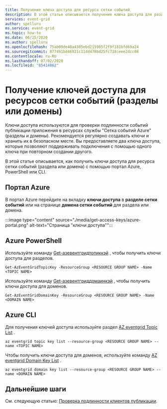 ```yaml
---
title: Получение ключа доступа для ресурса сетки событий
description: В этой статье описывается получение ключа доступа для раздела или домена сетки событий.
services: event-grid
author: spelluru
ms.service: event-grid
ms.topic: how-to
ms.date: 06/25/2020
ms.author: spelluru
ms.openlocfilehash: 75ab09de40a4305ebd215985f2f9f181bfd69a24
ms.sourcegitcommit: 877491bd46921c11dd478bd25fc718ceee2dcc08
ms.contentlocale: ru-RU
ms.lasthandoff: 07/02/2020
ms.locfileid: "85414862"
---
```

# <a name="get-access-keys-for-event-grid-resources-topics-or-domains"></a>Получение ключей доступа для ресурсов сетки событий (разделы или домены)
Ключи доступа используются для проверки подлинности событий публикации приложения в ресурсах службы "Сетка событий Azure" (разделы и домены). Рекомендуется регулярно создавать ключи и хранить их в безопасном месте. Вы предоставляете два ключа доступа, которые позволяют поддерживать подключения с помощью одного ключа при повторном создании другого.

В этой статье описывается, как получить ключи доступа для ресурса сетки событий (раздела или домена) с помощью портал Azure, PowerShell или CLI. 

## <a name="azure-portal"></a>Портал Azure
В портал Azure перейдите на вкладку **ключи доступа** в **разделе сетки событий** или на странице **домена сетки событий** для раздела или домена.  

:::image type="content" source="./media/get-access-keys/azure-portal.png" alt-text="Страница "ключи доступа"":::

## <a name="azure-powershell"></a>Azure PowerShell
Используйте команду [Get-азевентгридтопиккэй](/powershell/module/az.eventgrid/get-azeventgridtopickey?view=azps-4.3.0) , чтобы получить ключи доступа для разделов. 

```azurepowershell-interactive
Get-AzEventGridTopicKey -ResourceGroup <RESOURCE GROUP NAME> -Name <TOPIC NAME>
```

Используйте команду [Get-азевентгриддомаинкэй](/powershell/module/az.eventgrid/get-azeventgriddomainkey?view=azps-4.3.0) , чтобы получить ключи доступа для доменов. 

```azurepowershell-interactive
Get-AzEventGridDomainKey -ResourceGroup <RESOURCE GROUP NAME> -Name <DOMAIN NAME>
```

## <a name="azure-cli"></a>Azure CLI
Для получения ключей доступа используйте раздел [AZ eventgrid Topic List](/cli/azure/eventgrid/topic/key?view=azure-cli-latest#az-eventgrid-topic-key-list) . 

```azurecli-interactive
az eventgrid topic key list --resource-group <RESOURCE GROUP NAME> --name <TOPIC NAME>
```

Чтобы получить ключи доступа для доменов, используйте команду [AZ eventgrid Domain Key List](/cli/azure/eventgrid/domain/key?view=azure-cli-latest#az-eventgrid-domain-key-list) . 

```azurecli-interactive
az eventgrid domain key list --resource-group <RESOURCE GROUP NAME> --name <DOMAIN NAME>
```

## <a name="next-steps"></a>Дальнейшие шаги
См. следующую статью: [Проверка подлинности клиентов публикации](security-authenticate-publishing-clients.md). 
